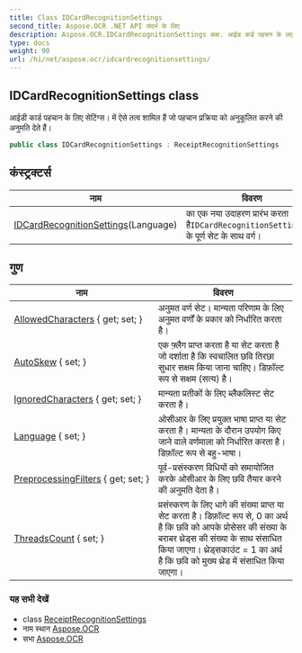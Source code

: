 ```yaml
---
title: Class IDCardRecognitionSettings
second_title: Aspose.OCR .NET API संदर्भ के लिए
description: Aspose.OCR.IDCardRecognitionSettings कक्ष. आईड कर्ड पहचन के लए सेटंग्स में ऐसे तत्व शमल हैं ज पहचन प्रक्रय क अनुकूलत करने क अनुमत देते हैं
type: docs
weight: 90
url: /hi/net/aspose.ocr/idcardrecognitionsettings/
---
```

## IDCardRecognitionSettings class

आईडी कार्ड पहचान के लिए सेटिंग्स। में ऐसे तत्व शामिल हैं जो पहचान प्रक्रिया को अनुकूलित करने की अनुमति देते हैं।

```csharp
public class IDCardRecognitionSettings : ReceiptRecognitionSettings
```

## कंस्ट्रक्टर्स

| नाम | विवरण |
| --- | --- |
| [IDCardRecognitionSettings](idcardrecognitionsettings/)(Language) | का एक नया उदाहरण प्रारंभ करता है`IDCardRecognitionSettings`गुणों के पूर्ण सेट के साथ वर्ग। |

## गुण

| नाम | विवरण |
| --- | --- |
| [AllowedCharacters](../../aspose.ocr/receiptrecognitionsettings/allowedcharacters/) { get; set; } | अनुमत वर्ण सेट। मान्यता परिणाम के लिए अनुमत वर्णों के प्रकार को निर्धारित करता है। |
| [AutoSkew](../../aspose.ocr/receiptrecognitionsettings/autoskew/) { set; } | एक फ़्लैग प्राप्त करता है या सेट करता है जो दर्शाता है कि स्वचालित छवि तिरछा सुधार सक्षम किया जाना चाहिए। डिफ़ॉल्ट रूप से सक्षम (सत्य) है। |
| [IgnoredCharacters](../../aspose.ocr/receiptrecognitionsettings/ignoredcharacters/) { get; set; } | मान्यता प्रतीकों के लिए ब्लैकलिस्ट सेट करता है। |
| [Language](../../aspose.ocr/receiptrecognitionsettings/language/) { set; } | ओसीआर के लिए प्रयुक्त भाषा प्राप्त या सेट करता है।  मान्यता के दौरान उपयोग किए जाने वाले वर्णमाला को निर्धारित करता है। डिफ़ॉल्ट रूप से बहु-भाषा। |
| [PreprocessingFilters](../../aspose.ocr/receiptrecognitionsettings/preprocessingfilters/) { get; set; } | पूर्व-प्रसंस्करण विधियों को समायोजित करके ओसीआर के लिए छवि तैयार करने की अनुमति देता है। |
| [ThreadsCount](../../aspose.ocr/receiptrecognitionsettings/threadscount/) { set; } | प्रसंस्करण के लिए धागे की संख्या प्राप्त या सेट करता है। डिफ़ॉल्ट रूप से, 0 का अर्थ है कि छवि को आपके प्रोसेसर की संख्या के बराबर थ्रेड्स की संख्या के साथ संसाधित किया जाएगा। थ्रेड्सकाउंट = 1 का अर्थ है कि छवि को मुख्य थ्रेड में संसाधित किया जाएगा। |

### यह सभी देखें

* class [ReceiptRecognitionSettings](../receiptrecognitionsettings/)
* नाम स्थान [Aspose.OCR](../../aspose.ocr/)
* सभा [Aspose.OCR](../../)


